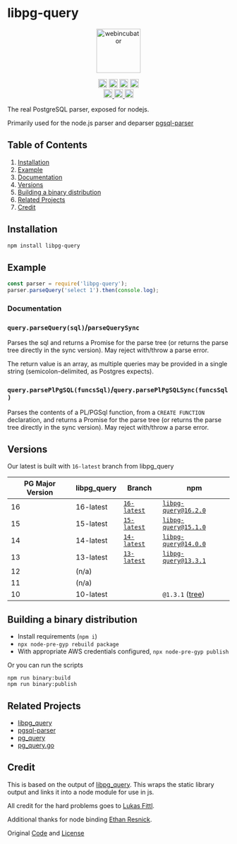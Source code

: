 # libpg-query

<p align="center" width="100%">
    <img src="https://github.com/launchql/libpg-query-node/assets/545047/5fd420cc-cdc6-4211-9b0f-0eca8321ba72" alt="webincubator" width="100">
</p>

<p align="center" width="100%">
   <a href="https://www.npmjs.com/package/libpg-query"><img height="20" src="https://img.shields.io/npm/dt/libpg-query"></a>
   <a href="https://www.npmjs.com/package/libpg-query"><img height="20" src="https://img.shields.io/npm/dw/libpg-query"/></a>
   <a href="https://github.com/launchql/libpg-query/blob/main/LICENSE-MIT"><img height="20" src="https://img.shields.io/badge/license-MIT-blue.svg"/></a>
   <a href="https://www.npmjs.com/package/libpg-query"><img height="20" src="https://img.shields.io/github/package-json/v/launchql/libpg-query-node"/></a><br />
   <a href="https://github.com/launchql/libpg-query-node/actions/workflows/run-tests-linux.yml">
    <img height="20" src="https://github.com/launchql/libpg-query-node/actions/workflows/run-tests-linux.yml/badge.svg" />
   </a>
   <a href="https://github.com/launchql/libpg-query-node/actions/workflows/run-tests-mac.yml">
    <img height="20" src="https://github.com/launchql/libpg-query-node/actions/workflows/run-tests-mac.yml/badge.svg" />
   </a>
   <a href="https://github.com/launchql/libpg-query-node/actions/workflows/run-tests-win.yml">
    <img height="20" src="https://github.com/launchql/libpg-query-node/actions/workflows/run-tests-win.yml/badge.svg" />
   </a>
</p>

The real PostgreSQL parser, exposed for nodejs.

Primarily used for the node.js parser and deparser [pgsql-parser](https://github.com/pyramation/pgsql-parser)


## Table of Contents

1. [Installation](#installation)
2. [Example](#example)
5. [Documentation](#documentation)
3. [Versions](#versions)
4. [Building a binary distribution](#building-a-binary-distribution)
6. [Related Projects](#related-projects)
7. [Credit](#credit)


## Installation

```sh
npm install libpg-query
```

## Example

```js
const parser = require('libpg-query');
parser.parseQuery('select 1').then(console.log);
```

### Documentation

### `query.parseQuery(sql)`/`parseQuerySync`

Parses the sql and returns a Promise for the parse tree (or returns the parse tree directly in the sync version). May reject with/throw a parse error.

The return value is an array, as multiple queries may be provided in a single string (semicolon-delimited, as Postgres expects).

### `query.parsePlPgSQL(funcsSql)`/`query.parsePlPgSQLSync(funcsSql)`

Parses the contents of a PL/PGSql function, from a `CREATE FUNCTION` declaration, and returns a Promise for the parse tree (or returns the parse tree directly in the sync version). May reject with/throw a parse error.

## Versions

Our latest is built with `16-latest` branch from libpg_query


| PG Major Version | libpg_query | Branch                                                                                         | npm 
|--------------------------|-------------|------------------------------------------------------------------------------------------------|---------|
| 16                       | 16-latest   | [`16-latest`](https://github.com/launchql/libpg-query-node/tree/16-latest)                       | [`libpg-query@16.2.0`](https://www.npmjs.com/package/libpg-query/v/latest)
| 15                       | 15-latest   | [`15-latest`](https://github.com/launchql/libpg-query-node/tree/15-latest)                       | [`libpg-query@15.1.0`](https://www.npmjs.com/package/libpg-query/v/15.1.0)
| 14                       | 14-latest   | [`14-latest`](https://github.com/launchql/libpg-query-node/tree/14-latest)                       | [`libpg-query@14.0.0`](https://www.npmjs.com/package/libpg-query/v/14.0.0)
| 13                       | 13-latest   | [`13-latest`](https://github.com/launchql/libpg-query-node/tree/13-latest)                       | [`libpg-query@13.3.1`](https://www.npmjs.com/package/libpg-query/v/13.3.1)
| 12                       | (n/a)       |                                                                                                |
| 11                       | (n/a)       |                                                                                                |
| 10                       | 10-latest   |                        | `@1.3.1` ([tree](https://github.com/pyramation/pgsql-parser/tree/39b7b1adc8914253226e286a48105785219a81ca))      |


## Building a binary distribution

- Install requirements (`npm i`)
- `npx node-pre-gyp rebuild package`
- With appropriate AWS credentials configured, `npx node-pre-gyp publish`

Or you can run the scripts

```
npm run binary:build
npm run binary:publish
```

## Related Projects

* [libpg_query](https://github.com/pganalyze/libpg_query)
* [pgsql-parser](https://github.com/pyramation/pgsql-parser)
* [pg_query](https://github.com/lfittl/pg_query)
* [pg_query.go](https://github.com/lfittl/pg_query.go)

## Credit

This is based on the output of [libpg_query](https://github.com/pganalyze/libpg_query). This wraps the static library output and links it into a node module for use in js.

All credit for the hard problems goes to [Lukas Fittl](https://github.com/lfittl).

Additional thanks for node binding [Ethan Resnick](https://github.com/ethanresnick).

Original [Code](https://github.com/zhm/node-pg-query-native) and [License](https://github.com/zhm/node-pg-query-native/blob/master/LICENSE.md)
